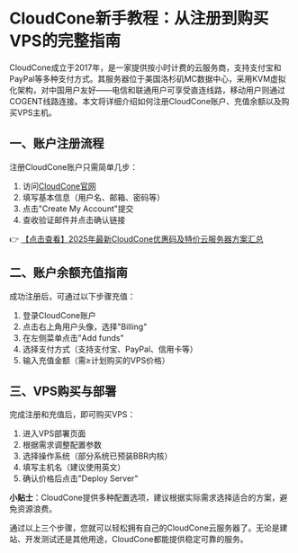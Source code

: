 # CloudCone新手教程：从注册到购买VPS的完整指南

CloudCone成立于2017年，是一家提供按小时计费的云服务商，支持支付宝和PayPal等多种支付方式。其服务器位于美国洛杉矶MC数据中心，采用KVM虚拟化架构，对中国用户友好——电信和联通用户可享受直连线路，移动用户则通过COGENT线路连接。本文将详细介绍如何注册CloudCone账户、充值余额以及购买VPS主机。

## 一、账户注册流程

注册CloudCone账户只需简单几步：

1. 访问[CloudCone官网](https://bit.ly/Cloudcone)
2. 填写基本信息（用户名、邮箱、密码等）
3. 点击"Create My Account"提交
4. 查收验证邮件并点击确认链接

👉 [【点击查看】2025年最新CloudCone优惠码及特价云服务器方案汇总](https://bit.ly/Cloudcone)

## 二、账户余额充值指南

成功注册后，可通过以下步骤充值：

1. 登录CloudCone账户
2. 点击右上角用户头像，选择"Billing"
3. 在左侧菜单点击"Add funds"
4. 选择支付方式（支持支付宝、PayPal、信用卡等）
5. 输入充值金额（需≥计划购买的VPS价格）

## 三、VPS购买与部署

完成注册和充值后，即可购买VPS：

1. 进入VPS部署页面
2. 根据需求调整配置参数
3. 选择操作系统（部分系统已预装BBR内核）
4. 填写主机名（建议使用英文）
5. 确认价格后点击"Deploy Server"

**小贴士**：CloudCone提供多种配置选项，建议根据实际需求选择适合的方案，避免资源浪费。

通过以上三个步骤，您就可以轻松拥有自己的CloudCone云服务器了。无论是建站、开发测试还是其他用途，CloudCone都能提供稳定可靠的服务。